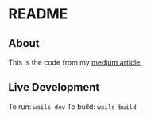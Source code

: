 # README

## About

This is the code from my [medium article.](https://medium.com/@tomronw/mapping-success-building-a-simple-tracking-desktop-app-with-go-react-and-wails-ac83dbcbccca)
## Live Development

To run: `wails dev`
To build: `wails build`
